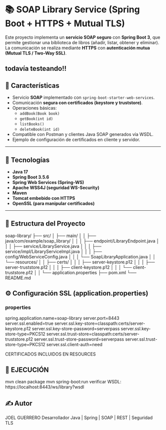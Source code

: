 # 📚 SOAP Library Service (Spring Boot + HTTPS + Mutual TLS)

Este proyecto implementa un **servicio SOAP seguro** con **Spring Boot 3**, que permite gestionar una biblioteca de libros (añadir, listar, obtener y eliminar).  
La comunicación se realiza mediante **HTTPS** con **autenticación mutua (Mutual TLS / Two-Way SSL)**.

todavía testeando!!
---

## 🚀 Características

- Servicio **SOAP** implementado con `spring-boot-starter-web-services`.
- Comunicación **segura con certificados (keystore y truststore)**.
- Operaciones básicas:
  - `addBook(Book book)`
  - `getBook(int id)`
  - `listBooks()`
  - `deleteBook(int id)`
- Compatible con Postman y clientes Java SOAP generados vía WSDL.
- Ejemplo de configuración de certificados en cliente y servidor.

---

## 🧩 Tecnologías

- **Java 17**
- **Spring Boot 3.5.6**
- **Spring Web Services (Spring-WS)**
- **Apache WSS4J (seguridad WS-Security)**
- **Maven**
- **Tomcat embebido con HTTPS**
- **OpenSSL (para manipular certificados)**

---

## 📁 Estructura del Proyecto

soap-library/
├── src/
│ ├── main/
│ │ ├── java/com/example/soap_library/
│ │ │ ├── endpoint/LibraryEndpoint.java
│ │ │ ├── service/LibraryService.java
│ │ │ ├── service/impl/LibraryServiceImpl.java
│ │ │ ├── config/WebServiceConfig.java
│ │ │ └── SoapLibraryApplication.java
│ │ └── resources/
│ │ ├── certs/
│ │ │ ├── server-keystore.p12
│ │ │ ├── server-truststore.p12
│ │ │ ├── client-keystore.p12
│ │ │ └── client-truststore.p12
│ │ └── application.properties
├── pom.xml
└── README.md

## ⚙️ Configuración SSL (application.properties)

### properties
spring.application.name=soap-library
server.port=8443
server.ssl.enabled=true
server.ssl.key-store=classpath:certs/server-keystore.p12
server.ssl.key-store-password=serverpass
server.ssl.key-store-type=PKCS12
server.ssl.trust-store=classpath:certs/server-truststore.p12
server.ssl.trust-store-password=serverpass
server.ssl.trust-store-type=PKCS12
server.ssl.client-auth=need


CERTIFICADOS INCLUIDOS EN RESOURCES

## 🧪 EJECUCIÓN
mvn clean package
mvn spring-boot:run
verificar WSDL: https://localhost:8443/ws/library?wsdl

## ✍️ Autor
JOEL GUERRERO
Desarrollador Java | Spring | SOAP | REST | Seguridad TLS
